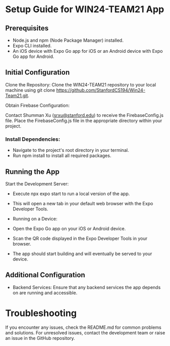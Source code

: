 # Setup Guide for WIN24-TEAM21 App
## Prerequisites
* Node.js and npm (Node Package Manager) installed.
* Expo CLI installed.
* An iOS device with Expo Go app for iOS or an Android device with Expo Go app for Android.

## Initial Configuration
Clone the Repository: Clone the WIN24-TEAM21 repository to your local machine using git clone https://github.com/StanfordCS194/Win24-Team21.git.

Obtain Firebase Configuration:

Contact Shumman Xu (srxu@stanford.edu) to receive the FirebaseConfig.js file.
Place the FirebaseConfig.js file in the appropriate directory within your project.
### Install Dependencies:

* Navigate to the project's root directory in your terminal.
* Run npm install to install all required packages.
## Running the App
Start the Development Server:

* Execute npx expo start to run a local version of the app.
* This will open a new tab in your default web browser with the Expo Developer Tools.
* Running on a Device:

* Open the Expo Go app on your iOS or Android device.
* Scan the QR code displayed in the Expo Developer Tools in your browser.
* The app should start building and will eventually be served to your device.
## Additional Configuration
* Backend Services: Ensure that any backend services the app depends on are running and accessible.

# Troubleshooting
If you encounter any issues, check the README.md for common problems and solutions.
For unresolved issues, contact the development team or raise an issue in the GitHub repository.
